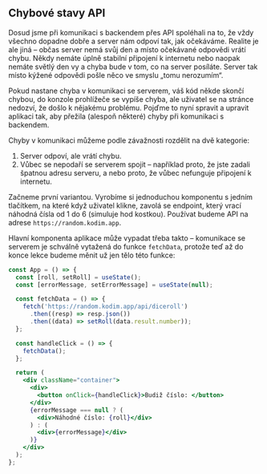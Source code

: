 ## Chybové stavy API

Dosud jsme při komunikaci s backendem přes API spoléhali na to, že vždy všechno dopadne dobře a server nám odpoví tak, jak očekáváme. Realite je ale jiná – občas server nemá svůj den a místo očekávané odpovědi vrátí chybu. Někdy nemáte úplně stabilní připojení k internetu nebo naopak nemáte světlý den vy a chyba bude v tom, co na server posíláte. Server tak místo kýžené odpovědi pošle něco ve smyslu „tomu nerozumím“.

Pokud nastane chyba v komunikaci se serverem, váš kód někde skončí chybou, do konzole prohlížeče se vypíše chyba, ale uživatel se na stránce nedozví, že došlo k nějakému problému. Pojďme to nyní spravit a upravit aplikaci tak, aby přežila (alespoň některé) chyby při komunikaci s backendem.

Chyby v komunikaci můžeme podle závažnosti rozdělit na dvě kategorie:

1. Server odpoví, ale vrátí chybu.
1. Vůbec se nepodaří se serverem spojit – například proto, že jste zadali špatnou adresu serveru, a nebo proto, že vůbec nefunguje připojení k internetu.

Začneme první variantou. Vyrobíme si jednoduchou komponentu s jedním tlačítkem, na které když uživatel klikne, zavolá se endpoint, který vrací náhodná čísla od 1 do 6 (simuluje hod kostkou). Používat budeme API na adrese `https://random.kodim.app`.

Hlavní komponenta aplikace může vypadat třeba takto – komunikace se serverem je schválně vytažená do funkce `fetchData`, protože teď až do konce lekce budeme měnit už jen tělo této funkce:

```jsx
const App = () => {
  const [roll, setRoll] = useState();
  const [errorMessage, setErrorMessage] = useState(null);

  const fetchData = () => {
    fetch('https://random.kodim.app/api/diceroll')
      .then((resp) => resp.json())
      .then((data) => setRoll(data.result.number));
  };

  const handleClick = () => {
    fetchData();
  };

  return (
    <div className="container">
      <div>
        <button onClick={handleClick}>Budiž číslo: </button>
      </div>
      {errorMessage === null ? (
        <div>Náhodné číslo: {roll}</div>
      ) : (
        <div>{errorMessage}</div>
      )}
    </div>
  );
};
```
